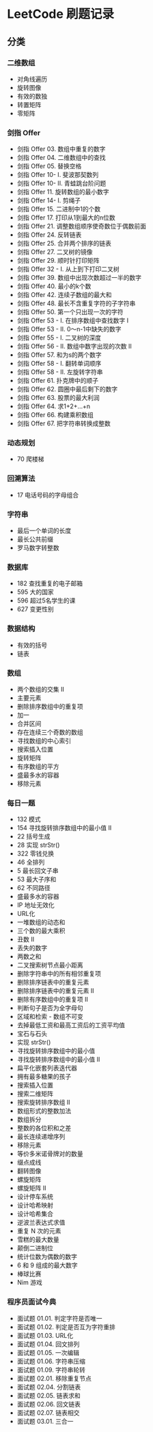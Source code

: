 # LeetCode 刷题记录
## 分类
### 二维数组
- 对角线遍历
- 旋转图像
- 有效的数独
- 转置矩阵
- 零矩阵

### 剑指 Offer
- 剑指 Offer 03. 数组中重复的数字
- 剑指 Offer 04. 二维数组中的查找
- 剑指 Offer 05. 替换空格
- 剑指 Offer 10- I. 斐波那契数列
- 剑指 Offer 10- II. 青蛙跳台阶问题
- 剑指 Offer 11. 旋转数组的最小数字
- 剑指 Offer 14- I. 剪绳子
- 剑指 Offer 15. 二进制中1的个数
- 剑指 Offer 17. 打印从1到最大的n位数
- 剑指 Offer 21. 调整数组顺序使奇数位于偶数前面
- 剑指 Offer 24. 反转链表
- 剑指 Offer 25. 合并两个排序的链表
- 剑指 Offer 27. 二叉树的镜像
- 剑指 Offer 29. 顺时针打印矩阵
- 剑指 Offer 32 - I. 从上到下打印二叉树
- 剑指 Offer 39. 数组中出现次数超过一半的数字
- 剑指 Offer 40. 最小的k个数
- 剑指 Offer 42. 连续子数组的最大和
- 剑指 Offer 48. 最长不含重复字符的子字符串
- 剑指 Offer 50. 第一个只出现一次的字符
- 剑指 Offer 53 - I. 在排序数组中查找数字 I
- 剑指 Offer 53 - II. 0～n-1中缺失的数字
- 剑指 Offer 55 - I. 二叉树的深度
- 剑指 Offer 56 - II. 数组中数字出现的次数 II
- 剑指 Offer 57. 和为s的两个数字
- 剑指 Offer 58 - I. 翻转单词顺序
- 剑指 Offer 58 - II. 左旋转字符串
- 剑指 Offer 61. 扑克牌中的顺子
- 剑指 Offer 62. 圆圈中最后剩下的数字
- 剑指 Offer 63. 股票的最大利润
- 剑指 Offer 64. 求1+2+…+n
- 剑指 Offer 66. 构建乘积数组
- 剑指 Offer 67. 把字符串转换成整数

### 动态规划
- 70 爬楼梯

### 回溯算法
- 17 电话号码的字母组合

### 字符串
- 最后一个单词的长度
- 最长公共前缀
- 罗马数字转整数

### 数据库
- 182 查找重复的电子邮箱
- 595 大的国家
- 596 超过5名学生的课
- 627 变更性别

### 数据结构
- 有效的括号
- 链表

### 数组
- 两个数组的交集 II
- 主要元素
- 删除排序数组中的重复项
- 加一
- 合并区间
- 存在连续三个奇数的数组
- 寻找数组的中心索引
- 搜索插入位置
- 旋转矩阵
- 有序数组的平方
- 盛最多水的容器
- 移除元素

### 每日一题
- 132 模式
- 154 寻找旋转排序数组中的最小值 II
- 22 括号生成
- 28 实现 strStr()
- 322 零钱兑换
- 46 全排列
- 5 最长回文子串
- 53 最大子序和
- 62 不同路径
- 盛最多水的容器
- IP 地址无效化
- URL化
- 一堆数组的动态和
- 三个数的最大乘积
- 丑数 II
- 丢失的数字
- 两数之和
- 二叉搜索树节点最小距离
- 删除字符串中的所有相邻重复项
- 删除排序链表中的重复元素
- 删除排序链表中的重复元素 II
- 删除有序数组中的重复项 II
- 判断句子是否为全字母句
- 区域和检索 - 数组不可变
- 去掉最低工资和最高工资后的工资平均值
- 宝石与石头
- 实现 strStr()
- 寻找旋转排序数组中的最小值
- 寻找旋转排序数组中的最小值 II
- 扁平化嵌套列表迭代器
- 拥有最多糖果的孩子
- 搜索插入位置
- 搜索二维矩阵
- 搜索旋转排序数组 II
- 数组形式的整数加法
- 数组拆分
- 整数的各位积和之差
- 最长连续递增序列
- 移除元素
- 等价多米诺骨牌对的数量
- 缀点成线
- 翻转图像
- 螺旋矩阵
- 螺旋矩阵 II
- 设计停车系统
- 设计哈希映射
- 设计哈希集合
- 逆波兰表达式求值
- 重复 N 次的元素
- 雪糕的最大数量
- 颠倒二进制位
- 统计位数为偶数的数字
- 6 和 9 组成的最大数字
- 棒球比赛
- Nim 游戏

### 程序员面试今典
- 面试题 01.01. 判定字符是否唯一
- 面试题 01.02. 判定是否互为字符重排
- 面试题 01.03. URL化
- 面试题 01.04. 回文排列
- 面试题 01.05. 一次编辑
- 面试题 01.06. 字符串压缩
- 面试题 01.09. 字符串轮转
- 面试题 02.01. 移除重复节点
- 面试题 02.04. 分割链表
- 面试题 02.05. 链表求和
- 面试题 02.06. 回文链表
- 面试题 02.07. 链表相交
- 面试题 03.01. 三合一
